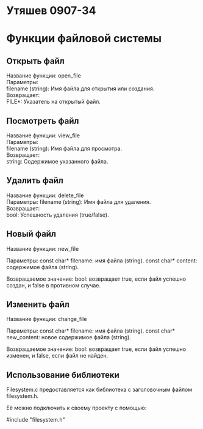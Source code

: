 # Утяшев 0907-34

# Функции файловой системы

## Открыть файл

Название функции: open_file  
Параметры:  
filename (string): Имя файла для открытия или создания.  
Возвращает:  
FILE*: Указатель на открытый файл.

## Посмотреть файл

Название функции: view_file  
Параметры:  
filename (string): Имя файла для просмотра.  
Возвращает:  
string: Содержимое указанного файла.

## Удалить файл

Название функции: delete_file  
Параметры:
filename (string): Имя файла для удаления.  
Возвращает:  
bool: Успешность удаления (true/false).  

## Новый файл

Название функции: new_file

Параметры: 
const char* filename: имя файла (string).
const char* content: содержимое файла (string).

Возвращаемое значение:
bool: возвращает true, если файл успешно создан, и false в противном случае.

## Изменить файл

Название функции: change_file

Параметры:
const char* filename: имя файла (string).
const char* new_content: новое содержимое файла (string).

Возвращаемое значение:
bool: возвращает true, если файл успешно изменен, и false, если файл не найден.

## Использование библиотеки
Filesystem.c предоставляется как библиотека с заголовочным файлом filesystem.h.

Её можно подключить к своему проекту с помощью: 

#include "filesystem.h"


